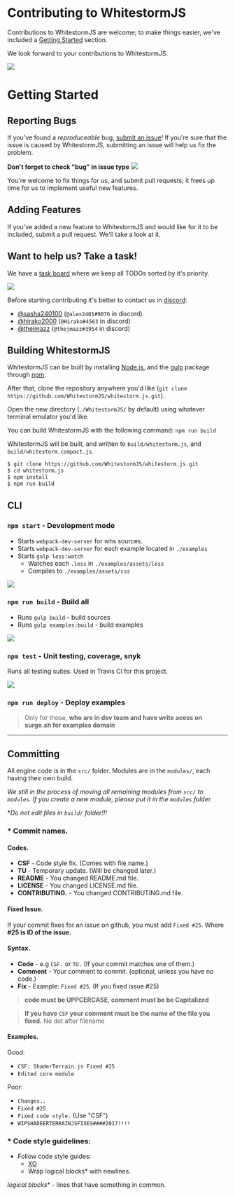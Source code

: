 # Contributing to WhitestormJS

Contributions to WhitestormJS are welcome; to make things easier, we've included a [Getting Started](#getting-started) section.

We look forward to your contributions to WhitestormJS.

![](http://i.imgur.com/Mh5HMEn.png)

# Getting Started

## Reporting Bugs

If you've found a *reproduceable* bug, [submit an issue](https://github.com/WhitestormJS/whitestorm.js/issues)! If you're sure that the issue is caused by WhitestormJS, submitting an issue will help us fix the problem.

**Don't forget to check "bug" in issue type**
![](http://i.imgur.com/Y16kjgv.png)

You're welcome to fix things for us, and submit pull requests; it frees up time for us to implement useful new features.

## Adding Features

If you've added a new feature to WhitestormJS and would like for it to be included, submit a pull request. We'll take a look at it.

## Want to help us? Take a task!

We have a [task board](https://github.com/WhitestormJS/whitestorm.js/projects/4) where we keep all TODOs sorted by it's priority.

[![](http://i.imgur.com/KYmYwN7.png)](https://github.com/WhitestormJS/whitestorm.js/projects/4)

Before starting contributing it's better to contact us in [discord](https://discordapp.com/invite/frNetGE):
 - [@sasha240100](https://github.com/sasha240100) (`@alex2401#9076` in discord)
 - [@hirako2000](https://github.com/hirako2000) (`@Hirako#4563` in discord)
 - [@thejmazz](https://github.com/thejmazz) (`@thejmazz#3954` in discord)

## Building WhitestormJS

WhitestormJS can be built by installing [Node.js](https://nodejs.org), and the [gulp](https://www.npmjs.com/package/gulp) package through [npm](https://www.npmjs.com/).

After that, clone the repository anywhere you'd like (`git clone https://github.com/WhitestormJS/whitestorm.js.git`).

Open the new directory (`./WhitestormJS/` by default) using whatever terminal emulator you'd like.

You can build WhitestormJS with the following command: `npm run build`

WhitestormJS will be built, and written to `build/whitestorm.js`, and `build/whitestorm.compact.js`.

```bash
$ git clone https://github.com/WhitestormJS/whitestorm.js.git
$ cd whitestorm.js
$ npm install
$ npm run build
```

## CLI

### `npm start` - Development mode
- Starts `webpack-dev-server` for whs sources.
- Starts `webpack-dev-server` for each example located in `./examples`
- Starts `gulp less:watch`
  - Watches each `.less` in `./examples/assets/less`
  - Compiles to `./examples/assets/css`
  
![](http://i.imgur.com/7bDhpHK.png)
  
### `npm run build` - Build all
- Runs `gulp build` - build sources
- Runs `gulp examples:build` - build examples

![](http://i.imgur.com/AfIQY8l.png)

### `npm test` - Unit testing, coverage, snyk
Runs all testing suites. Used in Travis CI for this project.

![](http://i.imgur.com/WbWMykP.png)

### `npm run deploy` - Deploy examples
> Only for those, **who are in dev team and have write acess on surge.sh for examples domain**

----

## Committing

All engine code is in the `src/` folder.
Modules are in the `modules/`, each having their own build.

_We still in the process of moving all remaining modules from `src/` to `modules`. If you create a new module, please put it in the `modules` folder._

**Do not edit files in `build/` folder!!!*

### * Commit names.

#### Codes.
 - **CSF** - Code style fix. (Comes with file name.)
 - **TU** - Temporary update. (Will be changed later.)
 - **README** - You changed README.md file.
 - **LICENSE** - You changed LICENSE.md file.
 - **CONTRIBUTING.** - You changed CONTRIBUTING.md file.



#### Fixed Issue.

If your commit fixes for an _issue_ on github, you must add `Fixed #25`. Where **#25 is ID of the issue.**

#### Syntax.

- **Code** - e.g `CSF.` or `TU.` (If your commit matches one of them.)
- **Comment** - Your comment to commit. (optional, unless you have no code.)
- **Fix** - Example: `Fixed #25`. (If you fixed issue #25)

>**code must be UPPCERCASE, comment must be be Capitalized**

>**If you have `CSF` your comment must be the name of the file you fixed.** No dot after filename


#### Examples.

Good:
 - `CSF: ShaderTerrain.js Fixed #25`
 - `Edited core module`

Poor:
 - `Changes..`
 - `Fixed #25`
 - `Fixed code style.` (Use "CSF")
 - `WIPSHADEERTERRAINJSFIXES####2017!!!!`


### * Code style guidelines:
 - Follow code style guides:
    - [XO](https://github.com/sindresorhus/xo)
    - Wrap logical blocks* with newlines.
   
_logical blocks_* - lines that have something in common.
